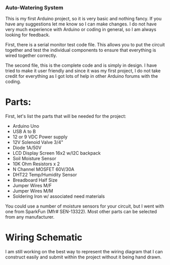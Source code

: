 ### Auto-Watering System

This is my first Arduino project, so it is very basic and nothing fancy. If you have any suggestions let me know so I can make changes. I do not have very much experience with Arduino or coding in general, so I am always looking for feedback. 

First, there is a serial monitor test code file. This allows you to put the circuit together and test the individual components to ensure that everything is wired together correctly. 

The second file, this is the complete code and is simply in design. I have tried to make it user friendly and since it was my first project, I do not take credit for everything as I got lots of help in other Arduino forums with the coding. 


# Parts:

First, let's list the parts that will be needed for the project:
  - Arduino Uno
  - USB A to B
  - 12 or 9 VDC Power supply
  - 12V Solenoid Valve 3/4"
  - Diode 1A/50V
  - LCD Display Screen 16x2 w/I2C backpack
  - Soil Moisture Sensor
  - 10K Ohm Resistors x 2
  - N Channel MOSFET 60V/30A
  - DHT22 Temp/Humidity Sensor
  - Breadboard Half Size
  - Jumper Wires M/F
  - Jumper Wires M/M
  - Soldering Iron w/ associated need materials

You could use a number of moisture sensors for your circuit, but I went with one from SparkFun (Mfr# SEN-13322). Most other parts can be selected from any manufacturer. 

# Wiring Schematic



I am still working on the best way to represent the wiring diagram that I can construct easily and submit within the project without it being hand drawn. 
